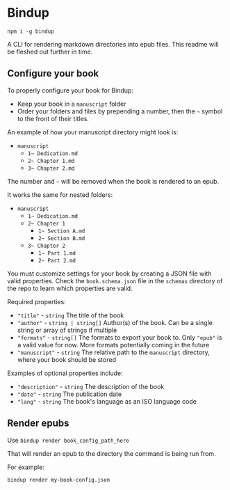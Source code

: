 # Bindup

`npm i -g bindup`

A CLI for rendering markdown directories into epub files. This readme will be fleshed out further in time.

## Configure your book

To properly configure your book for Bindup:

- Keep your book in a `manuscript` folder
- Order your folders and files by prepending a number, then the `~` symbol to the front of their titles.

An example of how your manuscript directory might look is:

- `manuscript`
  - `1~ Dedication.md`
  - `2~ Chapter 1.md`
  - `3~ Chapter 2.md`

The number and `~` will be removed when the book is rendered to an epub.

It works the same for nested folders:

- `manuscript`
  - `1~ Dedication.md`
  - `2~ Chapter 1`
    - `1~ Section A.md`
    - `2~ Section B.md`
  - `3~ Chapter 2`
    - `1~ Part 1.md`
    - `2~ Part 2.md`

You must customize settings for your book by creating a JSON file with valid properties. Check the `book.schema.json` file in the `schemas` directory of the repo to learn which properties are valid.

Required properties:

- `"title"` - `string` The title of the book
- `"author"` - `string | string[]` Author(s) of the book. Can be a single string or array of strings if multiple
- `"formats"` - `string[]` The formats to export your book to. Only `"epub"` is a valid value for now. More formats potentially coming in the future
- `"manuscript"` - `string` The relative path to the `manuscript` directory, where your book should be stored

Examples of optional properties include:

- `"description"` - `string` The description of the book
- `"date"` - `string` The publication date
- `"lang"` - `string` The book's language as an ISO language code

## Render epubs

Use `bindup render book_config_path_here`

That will render an epub to the directory the command is being run from.

For example:

`bindup render my-book-config.json`